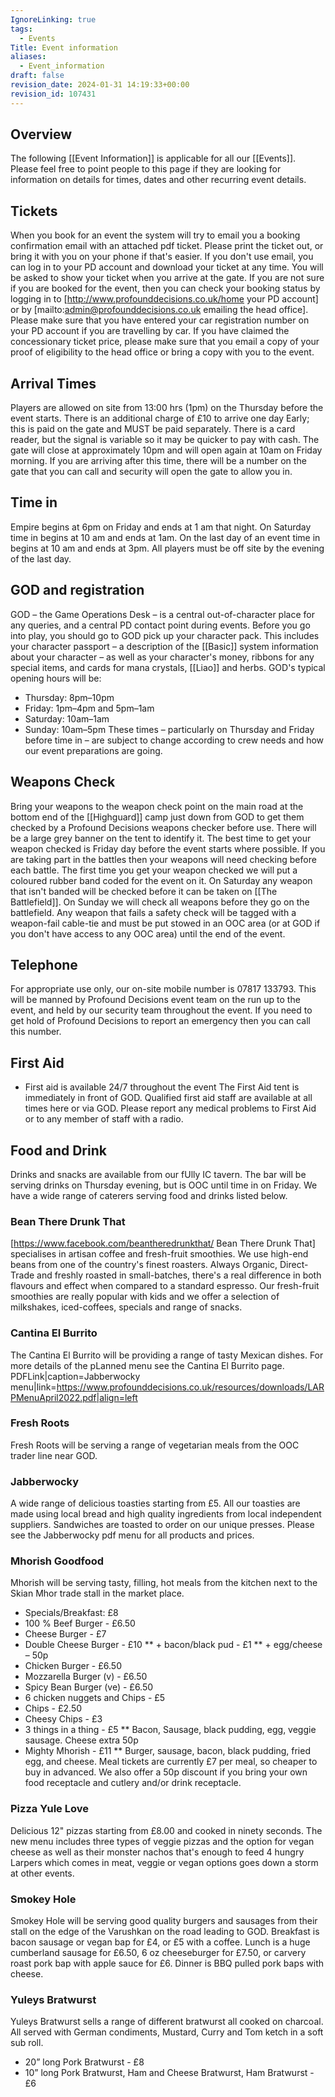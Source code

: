 ```yaml
---
IgnoreLinking: true
tags:
  - Events
Title: Event information
aliases:
  - Event_information
draft: false
revision_date: 2024-01-31 14:19:33+00:00
revision_id: 107431
---
```


## Overview
The following [[Event Information]] is applicable for all our [[Events]]. Please feel free to point people to this page if they are looking for information on details for times, dates and other recurring event details.
## Tickets
When you book for an event the system will try to email you a booking confirmation email with an attached pdf ticket. Please print the ticket out, or bring it with you on your phone if that's easier. If you don't use email, you can log in to your PD account and download your ticket at any time. You will be asked to show your ticket when you arrive at the gate.
If you are not sure if you are booked for the event, then you can check your booking status by logging in to [http://www.profounddecisions.co.uk/home your PD account] or by [mailto:admin@profounddecisions.co.uk emailing the head office].
Please make sure that you have entered your car registration number on your PD account if you are travelling by car.
If you have claimed the concessionary ticket price, please make sure that you email a copy of your proof of eligibility to the head office or bring a copy with you to the event.
## Arrival Times
Players are allowed on site from 13:00 hrs (1pm) on the Thursday before the event starts. There is an additional charge of £10 to arrive one day Early; this is paid on the gate and MUST be paid separately. There is a card reader, but the signal is variable so it may be quicker to pay with cash.
The gate will close at approximately 10pm and will open again at 10am on Friday morning. If you are arriving after this time, there will be a number on the gate that you can call and security will open the gate to allow you in.
## Time in
Empire begins at 6pm on Friday and ends at 1 am that night. On Saturday time in begins at 10 am and ends at 1am. 
On the last day of an event time in begins at 10 am and ends at 3pm. 
All players must be off site by the evening of the last day. 
## GOD and registration
GOD – the Game Operations Desk – is a central out-of-character place for any queries, and a central PD contact point during events.
Before you go into play, you should go to GOD pick up your character pack. This includes your character passport – a description of the [[Basic]] system information about your character – as well as your character's money, ribbons for any special items, and cards for mana crystals, [[Liao]] and herbs.
GOD's typical opening hours will be:
* Thursday: 8pm–10pm
* Friday: 1pm–4pm and 5pm–1am
* Saturday: 10am–1am
* Sunday: 10am–5pm
These times – particularly on Thursday and Friday before time in – are subject to change according to crew needs and how our event preparations are going.
## Weapons Check
Bring your weapons to the weapon check point on the main road at the bottom end of the [[Highguard]] camp just down from GOD to get them checked by a Profound Decisions weapons checker before use. There will be a large grey banner on the tent to identify it. The best time to get your weapon checked is Friday day before the event starts where possible. 
If you are taking part in the battles then your weapons will need checking before each battle. The first time you get your weapon checked we will put a coloured rubber band coded for the event on it. On Saturday any weapon that isn't banded will be checked before it can be taken on [[The Battlefield]]. On Sunday we will check all weapons before they go on the battlefield.
Any weapon that fails a safety check will be tagged with a weapon-fail cable-tie and must be put stowed in an OOC area (or at GOD if you don't have access to any OOC area) until the end of the event.
## Telephone
For appropriate use only, our on-site mobile number is 07817 133793. This will be manned by Profound Decisions event team on the run up to the event, and held by our security team throughout the event. If you need to get hold of Profound Decisions to report an emergency then you can call this number.
## First Aid
* First aid is available 24/7 throughout the event
The First Aid tent is immediately in front of GOD. Qualified first aid staff are available at all times here or via GOD. Please report any medical problems to First Aid or to any member of staff with a radio.
## Food and Drink
Drinks and snacks are available from our fUlly IC tavern. The bar will be serving drinks on Thursday evening, but is OOC until time in on Friday. We have a wide range of caterers serving food and drinks listed below.
### Bean There Drunk That
[https://www.facebook.com/beantheredrunkthat/ Bean There Drunk That] specialises in artisan coffee and fresh-fruit smoothies. We use high-end beans from one of the country's finest roasters. Always Organic, Direct-Trade and freshly roasted in small-batches, there's a real difference in both flavours and effect when compared to a standard espresso.
Our fresh-fruit smoothies are really popular with kids and we offer a selection of milkshakes, iced-coffees, specials and range of snacks.
### Cantina El Burrito
The Cantina El Burrito will be providing a range of tasty Mexican dishes. For more details of the pLanned menu see the Cantina El Burrito page.
PDFLink|caption=Jabberwocky menu|link=https://www.profounddecisions.co.uk/resources/downloads/LARPMenuApril2022.pdf|align=left
### Fresh Roots
Fresh Roots will be serving a range of vegetarian meals from the OOC trader line near GOD.
### Jabberwocky
A wide range of delicious toasties starting from £5. All our toasties are made using local bread and high quality ingredients from local independent suppliers. Sandwiches are toasted to order on our unique presses.
Please see the Jabberwocky pdf menu for all products and prices.
### Mhorish Goodfood
Mhorish will be serving tasty, filling, hot meals from the kitchen next to the Skian Mhor trade stall in the market place.
* Specials/Breakfast: £8
* 100 % Beef Burger - £6.50
* Cheese Burger - £7
* Double Cheese Burger - £10
** + bacon/black pud - £1
** + egg/cheese – 50p
* Chicken Burger - £6.50
* Mozzarella Burger (v) - £6.50
* Spicy Bean Burger (ve) - £6.50
* 6 chicken nuggets and Chips - £5
* Chips - £2.50
* Cheesy Chips - £3
* 3 things in a thing - £5
** Bacon, Sausage, black pudding, egg, veggie sausage. Cheese extra 50p
* Mighty Mhorish - £11
** Burger, sausage, bacon, black pudding, fried egg, and cheese.
Meal tickets are currently £7 per meal, so cheaper to buy in advanced. We also offer a 50p discount if you bring your own food receptacle and cutlery and/or drink receptacle.
### Pizza Yule Love
Delicious 12" pizzas starting from £8.00 and cooked in ninety seconds. The new menu includes three types of veggie pizzas and the option for vegan cheese as well as their monster nachos that's enough to feed 4 hungry Larpers which comes in meat, veggie or vegan options goes down a storm at other events.
### Smokey Hole
Smokey Hole will be serving good quality burgers and sausages from their stall on the edge of the Varushkan on the road leading to GOD. Breakfast is bacon sausage or vegan bap for £4, or £5 with a coffee. Lunch is a huge cumberland sausage for £6.50, 6 oz cheeseburger for £7.50, or carvery roast pork bap with apple sauce for £6. Dinner is BBQ pulled pork baps with cheese.
### Yuleys Bratwurst
Yuleys Bratwurst sells a range of different bratwurst all cooked on charcoal. All served with German condiments, Mustard, Curry and Tom ketch in a soft sub roll.
* 20” long Pork Bratwurst - £8
* 10” long Pork Bratwurst, Ham and Cheese Bratwurst, Ham Bratwurst - £6